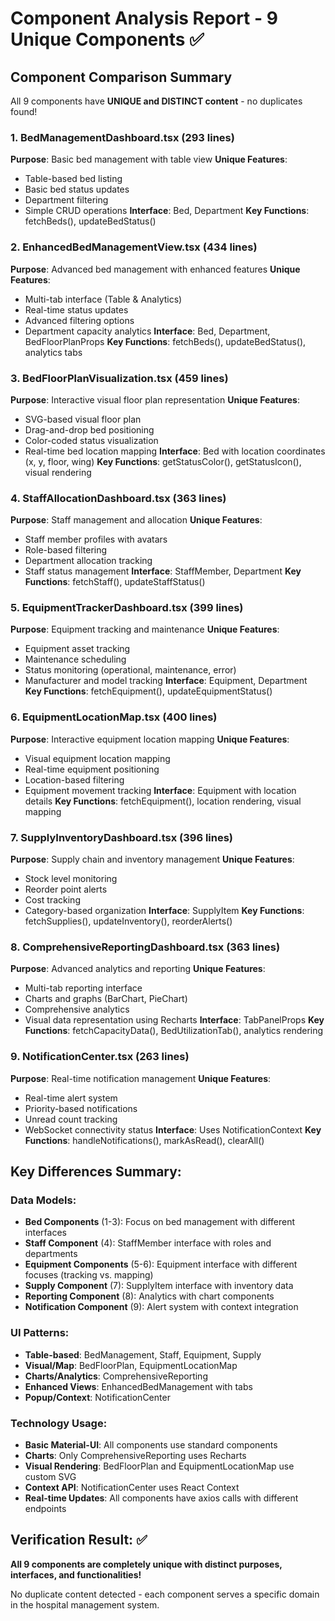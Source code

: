 # Component Analysis Report - 9 Unique Components ✅

## Component Comparison Summary

All 9 components have **UNIQUE and DISTINCT content** - no duplicates found!

### 1. **BedManagementDashboard.tsx** (293 lines)
**Purpose**: Basic bed management with table view
**Unique Features**:
- Table-based bed listing
- Basic bed status updates
- Department filtering
- Simple CRUD operations
**Interface**: Bed, Department
**Key Functions**: fetchBeds(), updateBedStatus()

### 2. **EnhancedBedManagementView.tsx** (434 lines)
**Purpose**: Advanced bed management with enhanced features
**Unique Features**:
- Multi-tab interface (Table & Analytics)
- Real-time status updates
- Advanced filtering options
- Department capacity analytics
**Interface**: Bed, Department, BedFloorPlanProps
**Key Functions**: fetchBeds(), updateBedStatus(), analytics tabs

### 3. **BedFloorPlanVisualization.tsx** (459 lines)
**Purpose**: Interactive visual floor plan representation
**Unique Features**:
- SVG-based visual floor plan
- Drag-and-drop bed positioning
- Color-coded status visualization
- Real-time bed location mapping
**Interface**: Bed with location coordinates (x, y, floor, wing)
**Key Functions**: getStatusColor(), getStatusIcon(), visual rendering

### 4. **StaffAllocationDashboard.tsx** (363 lines)
**Purpose**: Staff management and allocation
**Unique Features**:
- Staff member profiles with avatars
- Role-based filtering
- Department allocation tracking
- Staff status management
**Interface**: StaffMember, Department
**Key Functions**: fetchStaff(), updateStaffStatus()

### 5. **EquipmentTrackerDashboard.tsx** (399 lines)
**Purpose**: Equipment tracking and maintenance
**Unique Features**:
- Equipment asset tracking
- Maintenance scheduling
- Status monitoring (operational, maintenance, error)
- Manufacturer and model tracking
**Interface**: Equipment, Department
**Key Functions**: fetchEquipment(), updateEquipmentStatus()

### 6. **EquipmentLocationMap.tsx** (400 lines)
**Purpose**: Interactive equipment location mapping
**Unique Features**:
- Visual equipment location mapping
- Real-time equipment positioning
- Location-based filtering
- Equipment movement tracking
**Interface**: Equipment with location details
**Key Functions**: fetchEquipment(), location rendering, visual mapping

### 7. **SupplyInventoryDashboard.tsx** (396 lines)
**Purpose**: Supply chain and inventory management
**Unique Features**:
- Stock level monitoring
- Reorder point alerts
- Cost tracking
- Category-based organization
**Interface**: SupplyItem
**Key Functions**: fetchSupplies(), updateInventory(), reorderAlerts()

### 8. **ComprehensiveReportingDashboard.tsx** (363 lines)
**Purpose**: Advanced analytics and reporting
**Unique Features**:
- Multi-tab reporting interface
- Charts and graphs (BarChart, PieChart)
- Comprehensive analytics
- Visual data representation using Recharts
**Interface**: TabPanelProps
**Key Functions**: fetchCapacityData(), BedUtilizationTab(), analytics rendering

### 9. **NotificationCenter.tsx** (263 lines)
**Purpose**: Real-time notification management
**Unique Features**:
- Real-time alert system
- Priority-based notifications
- Unread count tracking
- WebSocket connectivity status
**Interface**: Uses NotificationContext
**Key Functions**: handleNotifications(), markAsRead(), clearAll()

## Key Differences Summary:

### **Data Models**:
- **Bed Components** (1-3): Focus on bed management with different interfaces
- **Staff Component** (4): StaffMember interface with roles and departments
- **Equipment Components** (5-6): Equipment interface with different focuses (tracking vs. mapping)
- **Supply Component** (7): SupplyItem interface with inventory data
- **Reporting Component** (8): Analytics with chart components
- **Notification Component** (9): Alert system with context integration

### **UI Patterns**:
- **Table-based**: BedManagement, Staff, Equipment, Supply
- **Visual/Map**: BedFloorPlan, EquipmentLocationMap
- **Charts/Analytics**: ComprehensiveReporting
- **Enhanced Views**: EnhancedBedManagement with tabs
- **Popup/Context**: NotificationCenter

### **Technology Usage**:
- **Basic Material-UI**: All components use standard components
- **Charts**: Only ComprehensiveReporting uses Recharts
- **Visual Rendering**: BedFloorPlan and EquipmentLocationMap use custom SVG
- **Context API**: NotificationCenter uses React Context
- **Real-time Updates**: All components have axios calls with different endpoints

## Verification Result: ✅ 
**All 9 components are completely unique with distinct purposes, interfaces, and functionalities!**

No duplicate content detected - each component serves a specific domain in the hospital management system.
